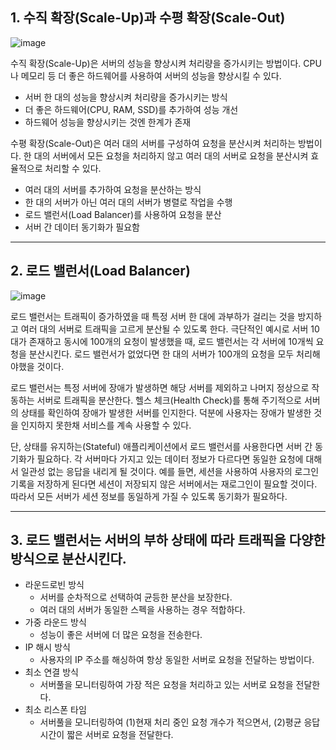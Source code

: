 ## 1. 수직 확장(Scale-Up)과 수평 확장(Scale-Out)

![image](https://github.com/user-attachments/assets/42be002a-305c-425c-a762-f5cd16e84945)

수직 확장(Scale-Up)은 서버의 성능을 향상시켜 처리량을 증가시키는 방법이다. CPU나 메모리 등 더 좋은 하드웨어를 사용하여 서버의 성능을 향상시킬 수 있다. 
- 서버 한 대의 성능을 향상시켜 처리량을 증가시키는 방식
- 더 좋은 하드웨어(CPU, RAM, SSD)를 추가하여 성능 개선
- 하드웨어 성능을 향상시키는 것엔 한계가 존재

수평 확장(Scale-Out)은 여러 대의 서버를 구성하여 요청을 분산시켜 처리하는 방법이다. 한 대의 서버에서 모든 요청을 처리하지 않고 여러 대의 서버로 요청을 분산시켜 효율적으로 처리할 수 있다.
- 여러 대의 서버를 추가하여 요청을 분산하는 방식
- 한 대의 서버가 아닌 여러 대의 서버가 병렬로 작업을 수행
- 로드 밸런서(Load Balancer)를 사용하여 요청을 분산
- 서버 간 데이터 동기화가 필요함

---

## 2. 로드 밸런서(Load Balancer)

![image](https://github.com/user-attachments/assets/ad2398ae-e41e-47e1-8b5b-8a0f9c2e7a21)

로드 밸런서는 트래픽이 증가하였을 때 특정 서버 한 대에 과부하가 걸리는 것을 방지하고 여러 대의 서버로 트래픽을 고르게 분산될 수 있도록 한다. 극단적인 예시로 서버 10대가 존재하고 동시에 100개의 요청이 발생했을 때, 로드 밸런서는 각 서버에 10개씩 요청을 분산시킨다. 로드 밸런서가 없었다면 한 대의 서버가 100개의 요청을 모두 처리해야했을 것이다.

로드 밸런서는 특정 서버에 장애가 발생하면 해당 서버를 제외하고 나머지 정상으로 작동하는 서버로 트래픽을 분산한다. 헬스 체크(Health Check)를 통해 주기적으로 서버의 상태를 확인하여 장애가 발생한 서버를 인지한다. 덕분에 사용자는 장애가 발생한 것을 인지하지 못한채 서비스를 계속 사용할 수 있다. 

단, 상태를 유지하는(Stateful) 애플리케이션에서 로드 밸런서를 사용한다면 서버 간 동기화가 필요하다. 각 서버마다 가지고 있는 데이터 정보가 다르다면 동일한 요청에 대해서 일관성 없는 응답을 내리게 될 것이다. 예를 들면, 세션을 사용하여 사용자의 로그인 기록을 저장하게 된다면 세션이 저장되지 않은 서버에서는 재로그인이 필요할 것이다. 따라서 모든 서버가 세션 정보를 동일하게 가질 수 있도록 동기화가 필요하다.  

---

## 3. 로드 밸런서는 서버의 부하 상태에 따라 트래픽을 다양한 방식으로 분산시킨다.

- 라운드로빈 방식
    - 서버를 순차적으로 선택하여 균등한 분산을 보장한다.
    - 여러 대의 서버가 동일한 스펙을 사용하는 경우 적합하다.
- 가중 라운드 방식
    - 성능이 좋은 서버에 더 많은 요청을 전송한다.
- IP 해시 방식
    - 사용자의 IP 주소를 해싱하여 항상 동일한 서버로 요청을 전달하는 방법이다.
- 최소 연결 방식
    - 서버풀을 모니터링하여 가장 적은 요청을 처리하고 있는 서버로 요청을 전달한다.
- 최소 리스폰 타임
    - 서버풀을 모니터링하여 (1)현재 처리 중인 요청 개수가 적으면서, (2)평균 응답 시간이 짧은 서버로 요청을 전달한다.
